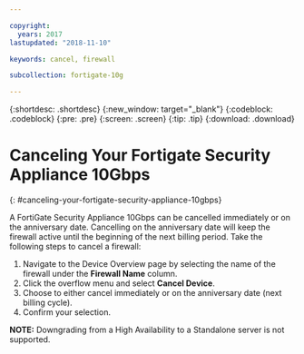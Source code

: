 ```yaml
---

copyright:
  years: 2017
lastupdated: "2018-11-10"

keywords: cancel, firewall

subcollection: fortigate-10g

---
```


{:shortdesc: .shortdesc}
{:new_window: target="_blank"}
{:codeblock: .codeblock}
{:pre: .pre}
{:screen: .screen}
{:tip: .tip}
{:download: .download}

# Canceling Your Fortigate Security Appliance 10Gbps
{: #canceling-your-fortigate-security-appliance-10gbps}

A FortiGate Security Appliance 10Gbps can be cancelled immediately or on the anniversary date. Cancelling on the anniversary date will keep the firewall active until the beginning of the next billing period. Take the following steps to cancel a firewall:

1. Navigate to the Device Overview page by selecting the name of the firewall under the **Firewall Name** column.
2. Click the overflow menu and select **Cancel Device**.
3. Choose to either cancel immediately or on the anniversary date (next billing cycle).
4. Confirm your selection.

**NOTE:** Downgrading from a High Availability to a Standalone server is not supported.
